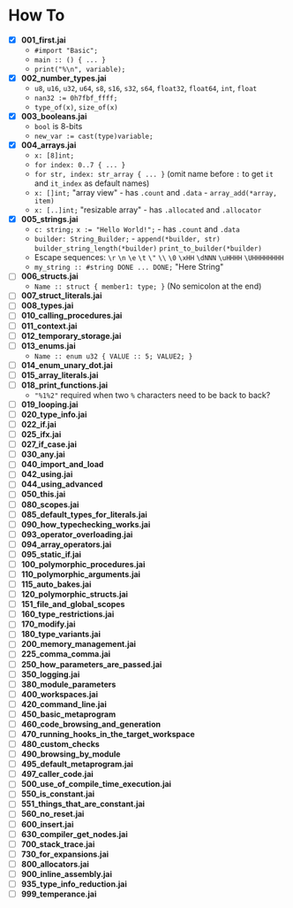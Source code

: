 
# How To
- [x] **001_first.jai**
	- `#import "Basic";`
	- `main :: () { ... }`
	- `print("%\n", variable);`
- [x] **002_number_types.jai**
	- `u8`, `u16`, `u32`, `u64`, `s8`, `s16`, `s32`, `s64`, `float32`, `float64`, `int`, `float`
	- `nan32 := 0h7fbf_ffff;`
	- `type_of(x)`, `size_of(x)`
- [x] **003_booleans.jai**
	- `bool` is 8-bits
	- `new_var := cast(type)variable;`
- [x] **004_arrays.jai**
	- `x: [8]int;`
	- `for index: 0..7 { ... }`
	- `for str, index: str_array { ... }` (omit name before `:` to get `it` and `it_index` as default names)
	- `x: []int;` "array view" - has `.count` and `.data` - `array_add(*array, item)`
	- `x: [..]int;` "resizable array" - has `.allocated` and `.allocator`
- [x] **005_strings.jai**
	- `c: string;` `x := "Hello World!";` - has `.count` and `.data`
	- `builder: String_Builder;` -  `append(*builder, str)` `builder_string_length(*builder)` `print_to_builder(*builder)`
	- Escape sequences: `\r` `\n` `\e` `\t` `\"` `\\` `\0` `\xHH` `\dNNN` `\uHHHH` `\UHHHHHHHH`
	- `my_string :: #string DONE ... DONE;` "Here String"
- [ ] **006_structs.jai**
	- `Name :: struct { member1: type; }` (No semicolon at the end)
- [ ] **007_struct_literals.jai**
- [ ] **008_types.jai**
- [ ] **010_calling_procedures.jai**
- [ ] **011_context.jai**
- [ ] **012_temporary_storage.jai**
- [ ] **013_enums.jai**
	- `Name :: enum u32 { VALUE :: 5; VALUE2; }`
- [ ] **014_enum_unary_dot.jai**
- [ ] **015_array_literals.jai**
- [ ] **018_print_functions.jai**
	- `"%1%2"` required when two `%` characters need to be back to back?
- [ ] **019_looping.jai**
- [ ] **020_type_info.jai**
- [ ] **022_if.jai**
- [ ] **025_ifx.jai**
- [ ] **027_if_case.jai**
- [ ] **030_any.jai**
- [ ] **040_import_and_load**
- [ ] **042_using.jai**
- [ ] **044_using_advanced**
- [ ] **050_this.jai**
- [ ] **080_scopes.jai**
- [ ] **085_default_types_for_literals.jai**
- [ ] **090_how_typechecking_works.jai**
- [ ] **093_operator_overloading.jai**
- [ ] **094_array_operators.jai**
- [ ] **095_static_if.jai**
- [ ] **100_polymorphic_procedures.jai**
- [ ] **110_polymorphic_arguments.jai**
- [ ] **115_auto_bakes.jai**
- [ ] **120_polymorphic_structs.jai**
- [ ] **151_file_and_global_scopes**
- [ ] **160_type_restrictions.jai**
- [ ] **170_modify.jai**
- [ ] **180_type_variants.jai**
- [ ] **200_memory_management.jai**
- [ ] **225_comma_comma.jai**
- [ ] **250_how_parameters_are_passed.jai**
- [ ] **350_logging.jai**
- [ ] **380_module_parameters**
- [ ] **400_workspaces.jai**
- [ ] **420_command_line.jai**
- [ ] **450_basic_metaprogram**
- [ ] **460_code_browsing_and_generation**
- [ ] **470_running_hooks_in_the_target_workspace**
- [ ] **480_custom_checks**
- [ ] **490_browsing_by_module**
- [ ] **495_default_metaprogram.jai**
- [ ] **497_caller_code.jai**
- [ ] **500_use_of_compile_time_execution.jai**
- [ ] **550_is_constant.jai**
- [ ] **551_things_that_are_constant.jai**
- [ ] **560_no_reset.jai**
- [ ] **600_insert.jai**
- [ ] **630_compiler_get_nodes.jai**
- [ ] **700_stack_trace.jai**
- [ ] **730_for_expansions.jai**
- [ ] **800_allocators.jai**
- [ ] **900_inline_assembly.jai**
- [ ] **935_type_info_reduction.jai**
- [ ] **999_temperance.jai**